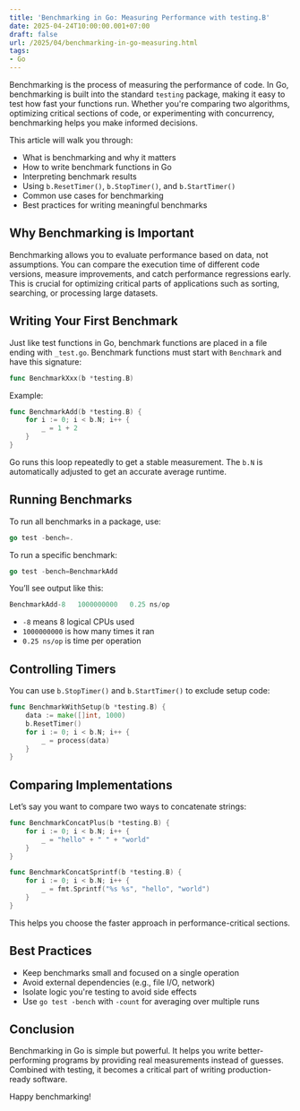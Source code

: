 ```yaml
---
title: 'Benchmarking in Go: Measuring Performance with testing.B'
date: 2025-04-24T10:00:00.001+07:00
draft: false
url: /2025/04/benchmarking-in-go-measuring.html
tags: 
- Go
---
```


Benchmarking is the process of measuring the performance of code. In Go, benchmarking is built into the standard `testing` package, making it easy to test how fast your functions run. Whether you're comparing two algorithms, optimizing critical sections of code, or experimenting with concurrency, benchmarking helps you make informed decisions.

This article will walk you through:

*   What is benchmarking and why it matters
*   How to write benchmark functions in Go
*   Interpreting benchmark results
*   Using `b.ResetTimer()`, `b.StopTimer()`, and `b.StartTimer()`
*   Common use cases for benchmarking
*   Best practices for writing meaningful benchmarks

Why Benchmarking is Important
-----------------------------

Benchmarking allows you to evaluate performance based on data, not assumptions. You can compare the execution time of different code versions, measure improvements, and catch performance regressions early. This is crucial for optimizing critical parts of applications such as sorting, searching, or processing large datasets.

Writing Your First Benchmark
----------------------------

Just like test functions in Go, benchmark functions are placed in a file ending with `_test.go`. Benchmark functions must start with `Benchmark` and have this signature:

```go
func BenchmarkXxx(b *testing.B)
```

Example:

```go
func BenchmarkAdd(b *testing.B) {
    for i := 0; i < b.N; i++ {
        _ = 1 + 2
    }
}
```

Go runs this loop repeatedly to get a stable measurement. The `b.N` is automatically adjusted to get an accurate average runtime.

Running Benchmarks
------------------

To run all benchmarks in a package, use:

```go
go test -bench=.
```

To run a specific benchmark:

```go
go test -bench=BenchmarkAdd
```

You’ll see output like this:

```go
BenchmarkAdd-8   1000000000   0.25 ns/op
```

*   `-8` means 8 logical CPUs used
*   `1000000000` is how many times it ran
*   `0.25 ns/op` is time per operation

Controlling Timers
------------------

You can use `b.StopTimer()` and `b.StartTimer()` to exclude setup code:

```go
func BenchmarkWithSetup(b *testing.B) {
    data := make([]int, 1000)
    b.ResetTimer()
    for i := 0; i < b.N; i++ {
        _ = process(data)
    }
} 
```

Comparing Implementations
-------------------------

Let’s say you want to compare two ways to concatenate strings:

```go
func BenchmarkConcatPlus(b *testing.B) {
    for i := 0; i < b.N; i++ {
        _ = "hello" + " " + "world"
    }
}

func BenchmarkConcatSprintf(b *testing.B) {
    for i := 0; i < b.N; i++ {
        _ = fmt.Sprintf("%s %s", "hello", "world")
    }
} 
```

This helps you choose the faster approach in performance-critical sections.

Best Practices
--------------

*   Keep benchmarks small and focused on a single operation
*   Avoid external dependencies (e.g., file I/O, network)
*   Isolate logic you're testing to avoid side effects
*   Use `go test -bench` with `-count` for averaging over multiple runs

Conclusion
----------

Benchmarking in Go is simple but powerful. It helps you write better-performing programs by providing real measurements instead of guesses. Combined with testing, it becomes a critical part of writing production-ready software.

Happy benchmarking!